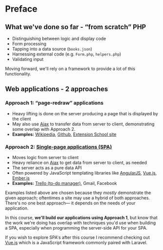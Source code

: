 # Preface 

## What we've done so far - &ldquo;from scratch&rdquo; PHP

+ Distinguishing between logic and display code
+ Form processing
+ Tapping into a data source (`books.json`)
+ Harnessing external code (e.g. `Form.php`, `helpers.php`)
+ Validating input

Moving forward, we'll rely on a framework to provide a lot of this functionality.



## Web applications - 2 approaches

### Approach 1: &ldquo;page-redraw&rdquo; applications
+ Heavy lifting is done on the server producing a page that is displayed by the client
+ May also use [Ajax](https://en.wikipedia.org/wiki/Ajax_(programming)) to transfer data from server to client, demonstrating some overlap with Approach 2.
+ __Examples:__ [Wikipedia](http://wikipedia.org), [Github](http://github.com), [Extension School site](https://www.extension.harvard.edu)

### Approach 2: [Single-page applications (SPA)](https://en.wikipedia.org/wiki/Single-page_application)
+ Moves logic from server to client
+ Heavy reliance on [Ajax](https://en.wikipedia.org/wiki/Ajax_(programming)) to get data from server to client, as needed
+ The server acts as a pure data API
+ Often powered by JavaScript templating libraries like [AngularJS](https://angularjs.org/), [Vue.js](https://vuejs.org/), [Ember.js](https://www.emberjs.com/)
+ __Examples:__ [Trello (to-do manager)](https://trello.com/b/StETuJLh/demo), Gmail, Facebook

Examples listed above are chosen because they *mostly* demonstrate the given approach; oftentimes a site may use a hybrid of both approaches. There's no one best approach&mdash; it depends on the needs of your application.

In this course, __we'll build our applications using Approach 1__, but know that the work we're doing has overlap with techniques you'd use when building a SPA, especially when programming the server-side API for your SPA.

If you wish to explore SPA's after this course I recommend checking out [Vue.js](https://vuejs.org) which is a JavaScript framework commonly paired with Laravel.
